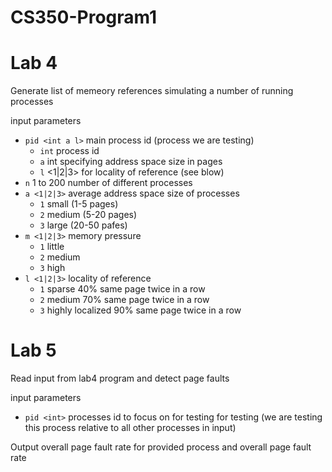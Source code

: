 # CS350-Program1

# Lab 4
Generate list of memeory references simulating a number of running processes

input parameters
- `pid <int a l>` main process id (process we are testing)
    - `int` process id
    - `a` int specifying address space size in pages
    - `l` <1|2|3> for locality of reference (see blow)
- `n` 1 to 200 number of different processes
- `a <1|2|3>` average address space size of processes
    - `1` small (1-5 pages)
    - `2` medium (5-20 pages)
    - `3` large (20-50 pafes)
- `m <1|2|3>` memory pressure
    - `1` little
    - `2` medium
    - `3` high
- `l <1|2|3>` locality of reference
    - `1` sparse 40% same page twice in a row
    - `2` medium 70% same page twice in a row
    - `3` highly localized 90% same page twice in a row

# Lab 5
Read input from lab4 program and detect page faults

input parameters
- `pid <int>` processes id to focus on for testing for testing (we are testing this process relative to all other processes in input)

Output overall page fault rate for provided process and overall page fault rate
